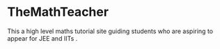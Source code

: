 # TheMathTeacher
This a high level maths tutorial site guiding students who are aspiring to appear for JEE and IITs .
